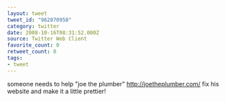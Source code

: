 ```yaml
---
layout: tweet
tweet_id: "962070958"
category: twitter
date: 2008-10-16T08:31:52.000Z
source: Twitter Web Client
favorite_count: 0
retweet_count: 0
tags:
- tweet
---
```


someone needs to help "joe the plumber" http://joetheplumber.com/ fix his website and make it a little prettier!
